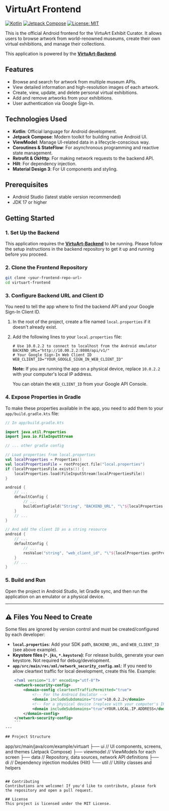 # VirtuArt Frontend

[![Kotlin](https://img.shields.io/badge/Kotlin-1.9.x-blue.svg)](https://kotlinlang.org)
[![Jetpack Compose](https://img.shields.io/badge/Jetpack%20Compose-1.6.x-brightgreen.svg)](https://developer.android.com/jetpack/compose)
[![License: MIT](https://img.shields.io/badge/License-MIT-yellow.svg)](https://opensource.org/licenses/MIT)

This is the official Android frontend for the VirtuArt Exhibit Curator. It allows users to browse artwork from world-renowned museums, create their own virtual exhibitions, and manage their collections.

This application is powered by the **[VirtuArt-Backend](https://github.com/tchabva/virtuart-backend)**.

## Features
-   Browse and search for artwork from multiple museum APIs.
-   View detailed information and high-resolution images of each artwork.
-   Create, view, update, and delete personal virtual exhibitions.
-   Add and remove artworks from your exhibitions.
-   User authentication via Google Sign-In.

## Technologies Used
-   **Kotlin**: Official language for Android development.
-   **Jetpack Compose**: Modern toolkit for building native Android UI.
-   **ViewModel**: Manage UI-related data in a lifecycle-conscious way.
-   **Coroutines & StateFlow**: For asynchronous programming and reactive state management.
-   **Retrofit & OkHttp**: For making network requests to the backend API.
-   **Hilt**: For dependency injection.
-   **Material Design 3**: For UI components and styling.

## Prerequisites
-   Android Studio (latest stable version recommended)
-   JDK 17 or higher

## Getting Started

### 1. Set Up the Backend
This application requires the **[VirtuArt-Backend](https://github.com/tchabva/virtuart-backend)** to be running. Please follow the setup instructions in the backend repository to get it up and running before you proceed.

### 2. Clone the Frontend Repository
```bash
git clone <your-frontend-repo-url>
cd virtuart-frontend
```

### 3. Configure Backend URL and Client ID
You need to tell the app where to find the backend API and your Google Sign-In Client ID.

1.  In the root of the project, create a file named `local.properties` if it doesn't already exist.
2.  Add the following lines to your `local.properties` file:

    ```properties
    # Use 10.0.2.2 to connect to localhost from the Android emulator
    BACKEND_URL="http://10.00.2.2:8080/api/v1/"
    # Your Google Sign-In Web Client ID
    WEB_CLIENT_ID="YOUR_GOOGLE_SIGN_IN_WEB_CLIENT_ID"
    ```
    **Note:** If you are running the app on a physical device, replace `10.0.2.2` with your computer's local IP address.

    You can obtain the `WEB_CLIENT_ID` from your Google API Console.

### 4. Expose Properties in Gradle
To make these properties available in the app, you need to add them to your `app/build.gradle.kts` file:

```kotlin
// In app/build.gradle.kts

import java.util.Properties
import java.io.FileInputStream

// ... other gradle config

// Load properties from local.properties
val localProperties = Properties()
val localPropertiesFile = rootProject.file("local.properties")
if (localPropertiesFile.exists()) {
    localProperties.load(FileInputStream(localPropertiesFile))
}

android {
    // ...
    defaultConfig {
        // ...
        buildConfigField("String", "BACKEND_URL", "\"${localProperties.getProperty("BACKEND_URL")}\"")
    }
    // ...
}

// And add the client ID as a string resource
android {
    // ...
    defaultConfig {
        // ...
        resValue("string", "web_client_id", "\"${localProperties.getProperty("WEB_CLIENT_ID")}\"")
    }
    // ...
}
```

### 5. Build and Run
Open the project in Android Studio, let Gradle sync, and then run the application on an emulator or a physical device.

---

## ⚠️ Files You Need to Create

Some files are ignored by version control and must be created/configured by each developer:

- **`local.properties`**: Add your SDK path, `BACKEND_URL`, and `WEB_CLIENT_ID` (see above example).
- **Keystore files (`*.jks`, `*.keystore`)**: For release builds, generate your own keystore. Not required for debug/development.
- **`app/src/main/res/xml/network_security_config.xml`**: If you need to allow cleartext traffic for local development, create this file. Example:

```xml
    <?xml version="1.0" encoding="utf-8"?>
    <network-security-config>
        <domain-config cleartextTrafficPermitted="true">
            <!-- For the Android Emulator -->
            <domain includeSubdomains="true">10.0.2.2</domain>
            <!-- For a physical device (replace with your computer's IP) -->
            <domain includeSubdomains="true">YOUR.LOCAL.IP.ADDRESS</domain>
        </domain-config>
    </network-security-config>
    ```
---

## Project Structure
```
app/src/main/java/com/example/virtuart
├── ui              // UI components, screens, and themes (Jetpack Compose)
├── viewmodel       // ViewModels for each screen
├── data            // Repository, data sources, network API definitions
├── di              // Dependency injection modules (Hilt)
└── util            // Utility classes and helpers
```

## Contributing
Contributions are welcome! If you'd like to contribute, please fork the repository and open a pull request.

## License
This project is licensed under the MIT License.